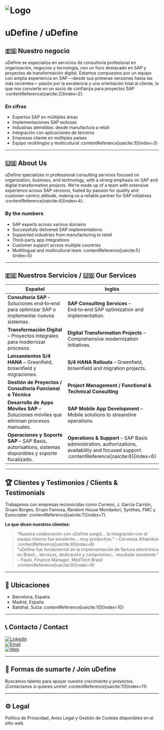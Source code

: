 # ![Logo](https://udefine.net/wp-content/uploads/2024/08/03_Logo_uDefine_deliver.gif)

# uDefine / uDefine

## 🇪🇸 Nuestro negocio

uDefine se especializa en servicios de consultoría profesional en organización, negocios y tecnología, con un foco destacado en SAP y proyectos de transformación digital. Estamos compuestos por un equipo con amplia experiencia en SAP —desde sus primeras versiones hasta las más recientes— pasión por la excelencia y una orientación total al cliente, lo que nos convierte en un socio de confianza para proyectos SAP :contentReference[oaicite:2]{index=2}.

### En cifras

- Expertos SAP en múltiples áreas
- Implementaciones SAP exitosas
- Industrias atendidas: desde manufactura a retail
- Integración con aplicaciones de terceros
- Empresas cliente en múltiples países
- Equipo multilingüe y multicultural :contentReference[oaicite:3]{index=3}

---

## 🇺🇸 About Us

uDefine specializes in professional consulting services focused on organization, business, and technology, with a strong emphasis on SAP and digital transformation projects. We’re made up of a team with extensive experience across SAP versions, fueled by passion for quality and customer-centric attitude, making us a reliable partner for SAP initiatives :contentReference[oaicite:4]{index=4}.

### By the numbers

- SAP experts across various domains
- Successfully delivered SAP implementations
- Supported industries from manufacturing to retail
- Third-party app integrations
- Customer support across multiple countries
- Multilingual and multicultural team :contentReference[oaicite:5]{index=5}

---

## 🇪🇸 Nuestros Servicios / 🇺🇸 Our Services

| Español                                                                                              | Inglés                                                                                                                                       |
| ---------------------------------------------------------------------------------------------------- | -------------------------------------------------------------------------------------------------------------------------------------------- |
| **Consultoría SAP** – Soluciones end‑to‑end para optimizar SAP o implementar nuevos sistemas.        | **SAP Consulting Services** – End‑to‑end SAP optimization and implementation.                                                                |
| **Transformación Digital** – Proyectos integrales para modernizar procesos.                          | **Digital Transformation Projects** – Comprehensive modernization initiatives.                                                               |
| **Lansamientos S/4 HANA** – Greenfield, brownfield y migraciones.                                    | **S/4 HANA Rollouts** – Greenfield, brownfield and migration projects.                                                                       |
| **Gestión de Proyectos / Consultoría Funcional o Técnica**                                           | **Project Management / Functional & Technical Consulting**                                                                                   |
| **Desarrollo de Apps Móviles SAP** – Soluciones móviles que eliminan procesos manuales.              | **SAP Mobile App Development** – Mobile solutions to streamline operations.                                                                  |
| **Operaciones y Soporte SAP** – SAP Basis, autorisations, sistemas disponibles y soporte focalizado. | **Operations & Support** – SAP Basis administration, authorizations, availability and focused support. :contentReference[oaicite:6]{index=6} |

---

## 🏆 Clientes y Testimonios / Clients & Testimonials

Trabajamos con empresas reconocidas como Correos, J. García Carrión, Grupo Borges, Grupo Famosa, Random House Mondadori, Synthes, FMC y Eurocopter :contentReference[oaicite:7]{index=7}.

**Lo que dicen nuestros clientes:**

> “Nuestra colaboración con uDefine surgió… la integración con el equipo interno fue excelente… muy productivo.” – Cervezas Alhambra :contentReference[oaicite:8]{index=8}  
> “uDefine fue fundamental en la implementación de factura electrónica en Brasil… técnicos, dedicación y compromiso… resultado excelente.” – Paulo, Finance Manager, MedTech Brasil :contentReference[oaicite:9]{index=9}

---

## 📍 Ubicaciones

- Barcelona, España
- Madrid, España
- Balsthal, Suiza :contentReference[oaicite:10]{index=10}

---

## 📞 Contacto / Contact

[![LinkedIn](https://img.shields.io/badge/-LinkedIn-0A66C2?style=flat&logo=linkedin&logoColor=white)](https://www.linkedin.com/company/udefine)  
[![Email](https://img.shields.io/badge/-Email-D14836?style=flat&logo=gmail&logoColor=white)](mailto:contact@udefine.net)  
[![Web](https://img.shields.io/badge/-Website-000000?style=flat&logo=internet-explorer&logoColor=white)](https://udefine.net)

---

## 📌 Formas de sumarte / Join uDefine

Buscamos talento para apoyar nuestro crecimiento y proyectos. ¡Contáctanos si quieres unirte! :contentReference[oaicite:11]{index=11}

---

## ⚙️ Legal

Política de Privacidad, Aviso Legal y Gestión de Cookies disponibles en el sitio web.

